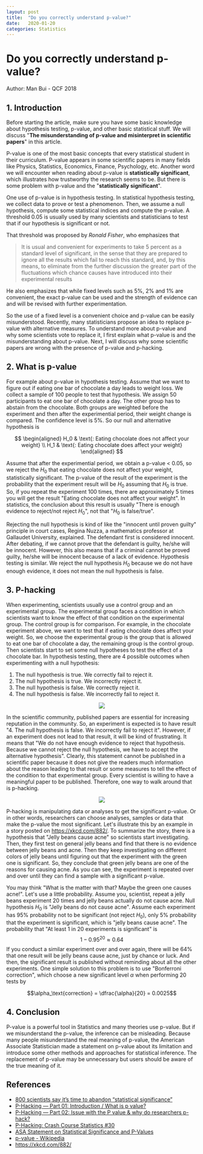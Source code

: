 ```yaml
---
layout: post
title:  "Do you correctly understand p-value?"
date:   2020-01-20
categories: Statistics
---
```


# Do you correctly understand p-value?
Author: Man Bui - QCF 2018

## 1. Introduction
Before starting the article, make sure you have some basic knowledge about hypothesis testing, p-value, and other basic statistical stuff. We will discuss "**The misunderstanding of p-value and misinterpret in scientific papers**" in this article.

P-value is one of the most basic concepts that every statistical student in their curriculum. P-value appears in some scientific papers in many fields like Physics, Statistics, Economics, Finance, Psychology, etc. Another word we will encounter when reading about p-value is **statistically significant**, which illustrates how trustworthy the research seems to be. But there is some problem with p-value and the "**statistically significant**".  

One use of p-value is in hypothesis testing. In statistical hypothesis testing, we collect data to prove or test a phenomenon. Then, we assume a null hypothesis, compute some statistical indices and compute the p-value. A threshold 0.05 is usually used by many scientists and statisticians to test that if our hypothesis is significant or not. 

That threshold was proposed by *Ronald Fisher*, who emphasizes that 

>It is usual and convenient for experiments to take 5 percent as a standard level of significant, in the sense that they are prepared to ignore all the results which fail to reach this standard, and, by this means, to eliminate from the further discussion the greater part of the fluctuations which chance causes have introduced into their experimental results

He also emphasizes that while fixed levels such as 5\%, 2\% and 1\% are convenient, the exact p-value can be used and the strength of evidence can and will be revised with further experimentation.

So the use of a fixed level is a convenient choice and p-value can be easily misunderstood. Recently, many statisticians propose an idea to replace p-value with alternative measures. To understand more about p-value and why some scientists vote to replace it, I first explain what p-value is and the misunderstanding about p-value. Next, I will discuss why some scientific papers are wrong with the presence of p-value and p-hacking.

## 2. What is p-value
For example about p-value in hypothesis testing. Assume that we want to figure out if eating one bar of chocolate a day leads to weight loss. We collect a sample of 100 people to test that hypothesis. We assign 50 participants to eat one bar of chocolate a day. The other group has to abstain from the chocolate. Both groups are weighted before the experiment and then after the experimential period, their weight change is compared. The confidence level is 5\%. So our null and alternative hypothesis is

$$
\begin{aligned}
H_0 & \text{: Eating chocolate does not affect your weight} \\
H_1 &  \text{: Eating chocolate does affect your weight}
\end{aligned}
$$

Assume that after the experimential period, we obtain a p-value < 0.05, so we reject the $H_0$ that eating chocolate does not affect your weight, statistically significant. The p-value of the result of the experiment is the probability that the experiment result will be $H_0$ assuming that $H_0$ is true. So, if you repeat the experiment 100 times, there are approximately 5 times you will get the result "Eating chocolate does not affect your weight". In statistics, the conclusion about this result is usually "There is enough evidence to reject/not reject $H_0$", not that "$H_0$ is false/true".

Rejecting the null hypothesis is kind of like the "innocent until proven guilty" principle in court cases, Regina Nuzza, a mathematics professor at Gallaudet University, explained. The defendant first is considered innocent. After debating, if we cannot prove that the defendant is guilty, he/she will be innocent. However, this also means that if a criminal cannot be proved guilty, he/she will be innocent because of a lack of evidence. Hypothesis testing is similar. We reject the null hypothesis $H_0$ because we do not have enough evidence, it does not mean the null hypothesis is false.

## 3. P-hacking
When experimenting, scientists usually use a control group and an experimental group. The experimental group faces a condition in which scientists want to know the effect of that condition on the experimental group. The control group is for comparison. For example, in the chocolate experiment above, we want to test that if eating chocolate does affect your weight. So, we choose the experimental group is the group that is allowed to eat one bar of chocolate a day, the remaining group is the control group. Then scientists start to set some null hypotheses to test the effect of a chocolate bar. In hypothesis testing, there are 4 possible outcomes when experimenting with a null hypothesis:
1. The null hypothesis is true. We correctly fail to reject it.
2. The null hypothesis is true. We incorrectly reject it.
3. The null hypothesis is false. We correctly reject it.
4. The null hypothesis is false. We incorrectly fail to reject it.

<p align="center">
  <img src="hypothesis.png">
</p>

In the scientific community, published papers are essential for increasing reputation in the community. So, an experiment is expected is to have result "4. The null hypothesis is false. We incorrectly fail to reject it". However, if an experiment does not lead to that result, it will be kind of frustrating. It means that "We do not have enough evidence to reject that hypothesis. Because we cannot reject the null hypothesis, we have to accept the alternative hypothesis". Clearly, this statement cannot be published in a scientific paper because it does not give the readers much information about the reason leading to that result or some measures to tell the effect of the condition to that experimental group. Every scientist is willing to have a meaningful paper to be published. Therefore, one way to walk around that is p-hacking.

<p align="center">
  <img src="significant.png">
</p>

P-hacking is manipulating data or analyses to get the significant p-value. Or in other words, researchers can choose analyses, samples or data that make the p-value the most significant. Let's illustrate this by an example in a story posted on https://xkcd.com/882/. To summarize the story, there is a hypothesis that "Jelly beans cause acne" so scientists start investigating. Then, they first test on general jelly beans and find that there is no evidence between jelly beans and acne. Then they keep investigating on different colors of jelly beans until figuring out that the experiment with the green one is significant. So, they conclude that green jelly beans are one of the reasons for causing acne. As you can see, the experiment is repeated over and over until they can find a sample with a significant p-value.

You may think "What is the matter with that? Maybe the green one causes acne!". Let's use a little probability. Assume you, scientist, repeat a jelly beans experiment 20 times and jelly beans actually do not cause acne. Null hypothesis $H_0$ is "Jelly beans do not cause acne". Assume each experiment has 95\% probability not to be significant (not reject $H_0$), only 5\% probability that the experiment is significant, which is "jelly beans cause acne". The probability that "At least 1 in 20 experiments is significant" is
$$1 - 0.95^20 \approx 0.64$$
If you conduct a similar experiment over and over again, there will be 64\% that one result will be jelly beans cause acne, just by chance or luck. And then, the significant result is published without reminding about all the other experiments. One simple solution to this problem is to use "Bonferroni correction", which choose a new significant level $\alpha$ when performing 20 tests by

$$\alpha_\text{correction} = \dfrac{\alpha}{20} = 0.0025$$

## 4. Conclusion
P-value is a powerful tool in Statistics and many theories use p-value. But if we misunderstand the p-value, the inference can be misleading. Because many people misunderstand the real meaning of p-value, the American Associate Statistician made a statement on p-value about its limitation and introduce some other methods and approaches for statistical inference. The replacement of p-value may be unnecessary but users should be aware of the true meaning of it. 

## References
- [800 scientists say it’s time to abandon “statistical significance”](https://www.vox.com/latest-news/2019/3/22/18275913/statistical-significance-p-values-explained?fbclid=IwAR039aniJd0k_ygCtOWJKUEk1KvSmx7Az9QoghQqhj5Zo0IAtbe4H_GY8Qw])
- [P-Hacking — Part 01: Introduction / What is p value?](https://medium.com/@i.pamuditha/p-hacking-part-01-introduction-what-is-p-value-7b78d2b3484)
- [P-Hacking — Part 02: Issue with the P value \& why do researchers p-hack?](https://medium.com/@i.pamuditha/p-hacking-part-02-issue-with-the-p-value-why-do-researchers-p-hack-69866058848f)
- [P-Hacking: Crash Course Statistics #30](https://www.youtube.com/watch?v=Gx0fAjNHb1M&t)
- [ASA Statement on Statistical Significance and P-Values](https://amstat.tandfonline.com/doi/pdf/10.1080/00031305.2016.1154108)
- [p-value - Wikipedia](https://en.wikipedia.org/wiki/P-value)
- https://xkcd.com/882/
